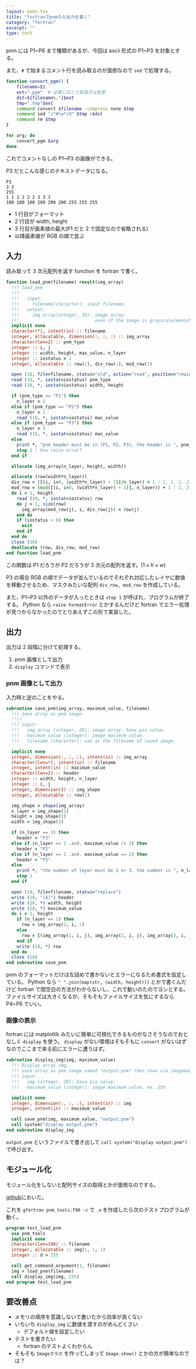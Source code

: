 ```yaml
---
layout: zenn.tsx
title: "fortranでpnmの入出力を書く"
category: "fortran"
excerpt: ""
type: tech
---
```


pnm には P1~P6 まで種類があるが、今回は ascii 形式の P1~P3 を対象とする。

また、`#` で始まるコメント行を読み取るのが面倒なので `sed` で処理する。

```bash
function convert_pgm() {
    filename=$1
    ext=".pgm"  # 必要に応じて拡張子は変更
    dst=${filename%.*}$ext
    tmp=".tmp"$ext
    command convert $filename -compress none $tmp
    command sed "/^#\w*/d" $tmp >$dst
    command rm $tmp
}

for arg; do
    convert_pgm $arg
done
```

これでコメントなしの P1~P3 の画像ができる。

P3 だとこんな感じのテキストデータになる。

```text
P3
3 2
255
1 1 1 2 2 2 3 3 3
100 100 100 200 200 200 255 255 255
```

- 1 行目がフォーマット
- 2 行目が width, height
- 3 行目が画素値の最大(P1 だと 2 で固定なので省略される)
- 以降画素値が RGB の順で並ぶ

## 入力

読み取って 3 次元配列を返す function を fortran で書く。

```fortran
function load_pnm(filename) result(img_array)
  !!! load_pnm
  !!!
  !!!   input:
  !!!     filename(character): input filename.
  !!!   output:
  !!!     img_array(integer, 3D): image array.
  !!!                             even if the image is grayscale/monochrome, the array is 3D.
  implicit none
  character(*), intent(in) :: filename
  integer, allocatable, dimension(:, :, :) :: img_array
  character(len=2) :: pnm_type
  integer :: i, j
  integer :: width, height, max_value, n_layer
  integer :: iostatus = 1
  integer, allocatable :: row(:), div_row(:), mod_row(:)

  open (10, file=filename, status="old", action="read", position="rewind")
  read (10, *, iostat=iostatus) pnm_type
  read (10, *, iostat=iostatus) width, height

  if (pnm_type == "P1") then
    n_layer = 1
  else if (pnm_type == "P2") then
    n_layer = 1
    read (10, *, iostat=iostatus) max_value
  else if (pnm_type == "P3") then
    n_layer = 3
    read (10, *, iostat=iostatus) max_value
  else
    print *, "pnm header must be in (P1, P2, P3), the header is ", pnm_type
    stop 1 ! how raise error?
  end if

  allocate (img_array(n_layer, height, width))

  allocate (row(width*n_layer))
  div_row = ([(i, i=0, (width*n_layer) - 1)]/n_layer) + 1 ! 1, 1, 1, 2, 2, 2, ...
  mod_row = (mod([(i, i=0, (width*n_layer) - 1)], n_layer)) + 1 ! 1, 2, 3, 1, 2, 3, ...
  do i = 1, height
    read (10, *, iostat=iostatus) row
    do j = 1, size(row)
      img_array(mod_row(j), i, div_row(j)) = row(j)
    end do
    if (iostatus < 0) then
      exit
    end if
  end do
  close (10)
  deallocate (row, div_row, mod_row)
end function load_pnm
```

この関数は P1 だろうが P2 だろうが 3 次元の配列を返す。($1\times h \times w$)

P3 の場合 RGB の順でデータが並んでいるのでそれぞれ対応したレイヤに数値を移動させるため、マスクみたいな配列 `div_row, mod_row` を作成している。

また、P1~P3 以外のデータが入ったときは `stop 1` が呼ばれ、プログラムが終了する。
Python なら `raise FormatError` とかするんだけど fortran でエラー処理が見つからなかったのでとりあえずこの形で実装した。

## 出力

出力は 2 段階に分けて処理する。

1. pnm 画像として出力
2. `display` コマンドで表示

### pnm 画像として出力

入力時と逆のことをやる。

```fortran
subroutine save_pnm(img_array, maximum_value, filename)
  !!! Save array as pnm image.
  !!\!
  !!! input:
  !!!   img_array (integer, 2D): image array. have pix value.
  !!!   maximum_value (integer): image maximum_value.
  !!!   filename (character): use as the filename of saved image.

  implicit none
  integer, dimension(:, :, :), intent(in) :: img_array
  character(len=*), intent(in) :: filename
  integer, intent(in) :: maximum_value
  character(len=2) :: header
  integer :: width, height, n_layer
  integer :: i, j
  integer, dimension(3) :: img_shape
  integer, allocatable :: row(:)

  img_shape = shape(img_array)
  n_layer = img_shape(1)
  height = img_shape(2)
  width = img_shape(3)

  if (n_layer == 3) then
    header = "P3"
  else if (n_layer == 1 .and. maximum_value /= 2) then
    header = "P2"
  else if (n_layer == 1 .and. maximum_value == 2) then
    header = "P1"
  else
    print *, "the number of leyer must be 1 or 3. the number is ", n_layer
    stop 1
  end if

  open (18, file=filename, status="replace")
  write (18, "(A)") header
  write (18, *) width, height
  write (18, *) maximum_value
  do i = 1, height
    if (n_layer == 1) then
      row = img_array(1, i, :)
    else
      row = [(img_array(1, i, j), img_array(2, i, j), img_array(3, i, j), j=1, width)]
    end if
    write (18, *) row
  end do
  close (18)
end subroutine save_pnm
```

pnm のフォーマットだけは左詰めで書かないとエラーになるため書式を設定している。
Python なら `" ".join(map(str, (width, height)))` とかで書くんだけど fortran で間空白の方法がわからないし、これで動いのたのでヨシとする。
ファイルサイズは大きくなるが、そもそもファイルサイズを気にするなら P4~P6 でいい。

### 画像の表示

fortran には matplotlib みたいに簡単に可視化できるものがなさそうなのでおとなしく `display` を使う。
`display` がない環境はそもそもに `convert` がないはずなのでここまで来る前にエラーに遭うはず。

```fortran
subroutine display_img(img, maximum_value)
  !!! Display array img.
  !!! save array as pnm image named "output.pnm" then show via imagemagick.
  !!! input:
  !!!   img (integer, 2D): have pix value.
  !!!   maximum_value (integer): image maximum_value. ex. 255

  implicit none
  integer, dimension(:, :, :), intent(in) :: img
  integer, intent(in) :: maximum_value

  call save_pnm(img, maximum_value, "output.pnm")
  call system("display output.pnm")
end subroutine display_img
```

`output.pnm` というファイルで書き出して `call system("display output.pnm")` で呼び出す。

## モジュール化

モジュール化をしないと配列サイズの取得とかが面倒なのでする。

[github](https://github.com/Omochice/image-processing/blob/main/src/pnm_tools.f90)においた。

これを `gfortran pnm_tools.f90 -c` で `.o` を作成したら次のテストプログラムが動く。

```fortran
program test_load_pnm
  use pnm_tools
  implicit none
  character(len=100) :: filename
  integer, allocatable :: img(:, :, :)
  integer :: d = 255

  call get_command_argument(1, filename)
  img = load_pnm(filename)
  call display_img(img, 255)
end program test_load_pnm
```

## 要改善点

- メモリの順序を意識しないで書いたから効率が良くない
- いちいち `display_img` に数値を渡すのがめんどくさい
  - デフォルト値を設定したい
- テストを書きたい
  - fortran のテストよくわからん
- そもそも `Imageクラス` を作ってしまって `Image.show()` とかの方が簡単なのでは？
